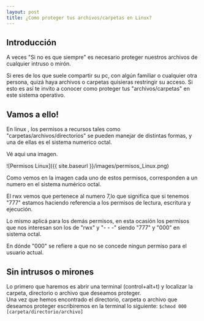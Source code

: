 ```yaml
---
layout: post
title: ¿Como proteger tus archivos/carpetas en Linux?
---
```

## Introducción 
A veces "Si no es que siempre" es necesario proteger nuestros archivos de cualquier intruso o mirón. 

Si eres de los que suele compartir su pc, con algún familiar o cualquier otra persona, quizá haya archivos o carpetas quisieras  restringir su acceso. Si esto es así te invito a conocer como proteger tus "archivos/carpetas" en este sistema operativo.

## Vamos a ello!

En linux , los permisos a recursos tales como "carpetas/archivos/directorios" se pueden manejar de distintas formas, y una de ellas es el sistema numerico octal.

Vé aqui una imagen.

![Permisos Linux]({{ site.baseurl }}/images/permisos_Linux.png)

Como vemos en la imagen cada uno de estos permisos, corresponden a un numero en el sistema numérico octal.

El rwx vemos que pertenece al numero 7,lo que significa que si tenemos "777" estamos haciendo referencia a los permisos de lectura, escritura y ejecución. 

Lo mismo aplicá para los demás permisos, en esta ocasión los permisos que nos interesan son los de "rwx" y "- - -" siendo  "777" y "000" en sistema octal.

En dónde "000" se refiere a que no se concede ningun permiso para el usuario actual.

## Sin intrusos o mirones
Lo primero que haremos es abrir una terminal (control+alt+t) y localizar la carpeta, directorio o archivo que deseamos proteger.  
Una vez que hemos encontrado el directorio, carpeta o archivo que deseamos proteger escribiremos en la terminal lo siguiente:
```$chmod 000 [carpeta/directorio/archivo] ```


